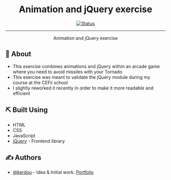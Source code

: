 **<h1 align="center">Animation and jQuery exercise</h1>**

<div align="center">

  [![Status](https://img.shields.io/badge/status-inactive-inactive.svg)]()

</div>

---

<p align="center">
  Animation and jQuery exercise
</p>

## 🧐 About <a name = "about"></a>

- This exercise combines animations and jQuery within an arcade game where you need to avoid missiles with your Tornado
- This exercise was meant to validate the jQuery module during my course at the CEFii school
- I slightly reworked it recently in order to make it more readable and efficient


## ⛏️ Built Using <a name = "built_using"></a>

- HTML
- CSS
- JavaScript
- [jQuery](https://jquery.com/) - Frontend library

## ✍️ Authors <a name = "authors"></a>

- [@kerdou](https://www.linkedin.com/in/gautier-le-hir-78796515b/) - Idea & Initial work. [Portfolio](https://kerdapp.ddns.net/)